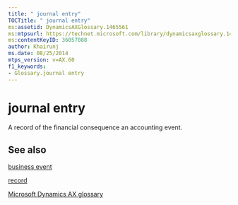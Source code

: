 ```yaml
---
title: " journal entry"
TOCTitle: " journal entry"
ms:assetid: DynamicsAXGlossary.1465561
ms:mtpsurl: https://technet.microsoft.com/library/dynamicsaxglossary.1465561(v=AX.60)
ms:contentKeyID: 36057088
author: Khairunj
ms.date: 08/25/2014
mtps_version: v=AX.60
f1_keywords:
- Glossary.journal entry
---
```


# journal entry

A record of the financial consequence an accounting event.

## See also

[business event](business-event.md)

[record](record.md)

[Microsoft Dynamics AX glossary](glossary/microsoft-dynamics-ax-glossary.md)

  


